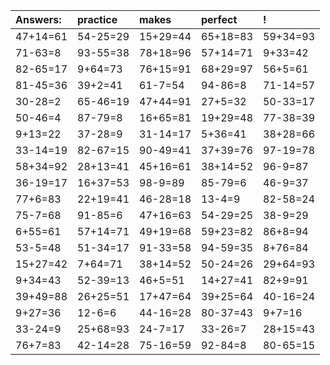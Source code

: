 | Answers: | practice | makes | perfect | ! |
| :--- | :--- | :--- | :--- | :--- |
| 47+14=61 | 54-25=29 | 15+29=44 | 65+18=83 | 59+34=93 | 
| 71-63=8 | 93-55=38 | 78+18=96 | 57+14=71 | 9+33=42 | 
| 82-65=17 | 9+64=73 | 76+15=91 | 68+29=97 | 56+5=61 | 
| 81-45=36 | 39+2=41 | 61-7=54 | 94-86=8 | 71-14=57 | 
| 30-28=2 | 65-46=19 | 47+44=91 | 27+5=32 | 50-33=17 | 
| 50-46=4 | 87-79=8 | 16+65=81 | 19+29=48 | 77-38=39 | 
| 9+13=22 | 37-28=9 | 31-14=17 | 5+36=41 | 38+28=66 | 
| 33-14=19 | 82-67=15 | 90-49=41 | 37+39=76 | 97-19=78 | 
| 58+34=92 | 28+13=41 | 45+16=61 | 38+14=52 | 96-9=87 | 
| 36-19=17 | 16+37=53 | 98-9=89 | 85-79=6 | 46-9=37 | 
| 77+6=83 | 22+19=41 | 46-28=18 | 13-4=9 | 82-58=24 | 
| 75-7=68 | 91-85=6 | 47+16=63 | 54-29=25 | 38-9=29 | 
| 6+55=61 | 57+14=71 | 49+19=68 | 59+23=82 | 86+8=94 | 
| 53-5=48 | 51-34=17 | 91-33=58 | 94-59=35 | 8+76=84 | 
| 15+27=42 | 7+64=71 | 38+14=52 | 50-24=26 | 29+64=93 | 
| 9+34=43 | 52-39=13 | 46+5=51 | 14+27=41 | 82+9=91 | 
| 39+49=88 | 26+25=51 | 17+47=64 | 39+25=64 | 40-16=24 | 
| 9+27=36 | 12-6=6 | 44-16=28 | 80-37=43 | 9+7=16 | 
| 33-24=9 | 25+68=93 | 24-7=17 | 33-26=7 | 28+15=43 | 
| 76+7=83 | 42-14=28 | 75-16=59 | 92-84=8 | 80-65=15 | 
